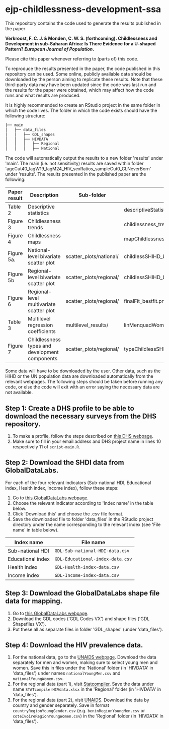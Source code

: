 # ejp-childlessness-development-ssa
This repository contains the code used to generate the results published in the paper 

**Verkroost, F. C. J. & Monden, C. W. S. (forthcoming). Childlessness and Development in sub-Saharan Africa: Is There Evidence for a U-shaped Pattern? _European Journal of Population_.** 

Please cite this paper whenever referring to (parts of) this code.

To reproduce the results presented in the paper, the code published in this repository can be used. Some online, publicly available data should be downloaded by the person aiming to replicate these results. Note that these third-party data may have been updated since the code was last run and the results for the paper were obtained, which may affect how the code runs and what results are produced.

It is highly recommended to create an RStudio project in the same folder in which the code lives. The folder in which the code exists should have the following structure:
```bash
├── main
│   ├── data_files
│   │   ├── GDL_shapes
│   │   ├── HIVDATA
│   │   │   ├── Regional
│   │   │   ├── National
```

The code will automatically output the results to a new folder 'results' under 'main'. The main (i.e. not sensitivity) results are saved within folder 'ageCut40_lagW19_lagM24_HIV_sexRatios_sampleCut0_CLNeverBorn' under 'results'. The results presented in the published paper are the following:

| Paper result | Description                                    | Sub-folder              | File name                                  |
| ------------ | ---------------------------------------------- | ----------------------- | ------------------------------------------ |
| Table 2      | Descriptive statistics                         |                         | descriptiveStatistics.txt                  |
| Figure 3     | Childlessness trends                           |                         | childlessness_trend_ssa_plot_sorted_na.png |
| Figure 4     | Childlessness maps                             |                         | mapChildlessness.png                       |
| Figure 5a.   | National-level bivariate scatter plot          | scatter_plots/national/ | childlessSHIHD_bestfit.png                 |
| Figure 5b    | Regional-level bivariate scatter plot          | scatter_plots/regional/ | childlessSHIHD_bestfit.png                 |
| Figure 6     | Regional-level multivariate scatter plot       | scatter_plots/regional/ | finalFit_bestfit.png                       |
| Table 3      | Multilevel regression coefficients             | multilevel_results/     | linMenquadWomenTimeGrouped.txt             |
| Figure 7     | Childlessness types and development components | scatter_plots/regional/ | typeChildlessSHIHDcomp_lin_Genders.png     |

Some data will have to be downloaded by the user. Other data, such as the HIHD or the UN population data are downloaded automatically from the relevant webpages. The following steps should be taken before running any code, or else the code will exit with an error saying the necessary data are not available.

## Step 1: Create a DHS profile to be able to download the necessary surveys from the DHS repository. 

1. To make a profile, follow the steps described on [this DHS webpage](https://dhsprogram.com/data/Access-Instructions.cfm). 
2. Make sure to fill in your email address and DHS project name in lines 10 respectively 11 of ```script-main.R```. 

## Step 2: Download the SHDI data from GlobalDataLabs.

For each of the four relevant indicators (Sub-national HDI, Educational index, Health index, Income index), follow these steps:
1. Go to [this GlobalDataLabs webpage](https://globaldatalab.org/shdi/shdi/).
2. Choose the relevant indicator according to 'Index name' in the table below.
3. Click 'Download this' and choose the .csv file format.
4. Save the downloaded file to folder 'data_files' in the RStudio project directory under the name corresponding to the relevant index (see 'File name' in table below).

| Index name        | File name                            |
| ----------------- | ------------------------------------ |
| Sub-national HDI  | ```GDL-Sub-national-HDI-data.csv```  |
| Educational index | ```GDL-Educational-index-data.csv``` |
| Health index      | ```GDL-Health-index-data.csv```      |
| Income index      | ```GDL-Income-index-data.csv```      |

## Step 3: Download the GlobalDataLabs shape file data for mapping.

1. Go to [this GlobalDataLabs webpage](https://globaldatalab.org/shdi/shapefiles/).
2. Download the GDL codes ('GDL Codes VX') and shape files ('GDL Shapefiles VX').
3. Put these all as separate files in folder 'GDL_shapes' (under 'data_files').

## Step 4: Download the HIV prevalence data.

1. For the national data, go to the [UNAIDS webpage](http://aidsinfo.unaids.org/). Download the data separately for men and women, making sure to select young men and women. Save this in files under the 'National' folder (in 'HIVDATA' in 'data_files') under names ```nationalYoungMen.csv``` and ```nationalYoungWomen.csv```.
2. For the regional data (part 1), visit [Statcompiler](https://www.statcompiler.com/c831c3ee-3d12-493f-840a-d4730d8e2a31). Save the data under name  ```STATcompilerHIVdata.xlsx``` in the 'Regional' folder (in 'HIVDATA' in 'data_files').
3. For the regional data (part 2), visit [UNAIDS](http://aidsinfo.unaids.org/). Download the data by country and gender separately. Save in format ```countryRegionYoungGender.csv``` (e.g. ```beninRegionYoungMen.csv``` or ```coteIvoireRegionYoungWomen.csv```) in the 'Regional' folder (in 'HIVDATA' in 'data_files').



